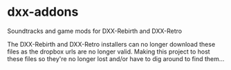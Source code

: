 # dxx-addons
Soundtracks and game mods for DXX-Rebirth and DXX-Retro

The DXX-Rebirth and DXX-Retro installers can no longer download these files as the dropbox urls are no longer valid.
Making this project to host these files so they're no longer lost and/or have to dig around to find them...
